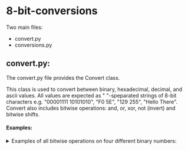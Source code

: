 # 8-bit-conversions

Two main files:
  * convert.py
  * conversions.py
    
## convert.py:

  The convert.py file provides the Convert class.
  
  This class is used to convert between binary, hexadecimal, decimal, and ascii values.  All values are expected as " "-speparated strings of 8-bit characters e.g. "00001111 10101010", "F0 5E", "129 255", "Hello There".  Convert also includes bitwise operations: and, or, xor, not (invert) and bitwise shifts.
  
#### Examples:
<details><summary>Examples of all bitwise operations on four different binary numbers:</summary>
```python
binaries = [bin_one, bin_two, bin_three, bin_four]

print("Not:")
[print(convert.logical_not(bin)) for bin in binaries]
print("\nAnd:")
[[print(convert.logical_and(bin1, bin2)) for bin1 in binaries] for bin2 in binaries]
print("\nOr:")
[[print(convert.logical_or(bin1, bin2)) for bin1 in binaries] for bin2 in binaries]
print("\nXor:")
[[print(convert.logical_xor(bin1, bin2)) for bin1 in binaries] for bin2 in binaries]
print("\nBitwise Shift:")
[[print((convert.bitwise_shift(bin, 1, 2)), (convert.bitwise_shift(bin, 0, 2))) for bin in binaries]
```

will output:

Not:
10101010
00011111
11001100 10101010
00011111 11110000

And:
01010101
01000000
00010001 01010101
01000000 00000101
01000000
11100000
00100000 01000000
11100000 00000000
00010001 01010101
00100000 01000000
00110011 01010101
00100000 00000101
01000000 00000101
11100000 00000000
00100000 00000101
11100000 00001111

Or:
01010101
11110101
01110111 01010101
11110101 01011111
11110101
11100000
11110011 11110101
11100000 11101111
01110111 01010101
11110011 11110101
00110011 01010101
11110011 01011111
11110101 01011111
11100000 11101111
11110011 01011111
11100000 00001111

Xor:
00000000
10110101
01100110 00000000
10110101 01011010
10110101
00000000
11010011 10110101
00000000 11101111
01100110 00000000
11010011 10110101
00000000 00000000
11010011 01011010
10110101 01011010
00000000 11101111
11010011 01011010
00000000 00000000

Bitwise Shift:
00010101 01010100
00111000 10000000
00001100 01010100
00111000 00111100</summary>
